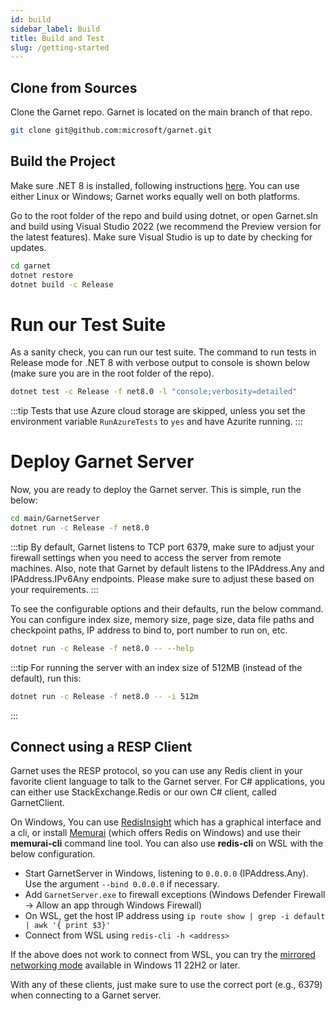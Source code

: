 ```yaml
---
id: build
sidebar_label: Build
title: Build and Test
slug: /getting-started
---
```


## Clone from Sources

Clone the Garnet repo. Garnet is located on the main branch of that repo.

```bash
git clone git@github.com:microsoft/garnet.git
```

## Build the Project

Make sure .NET 8 is installed, following instructions [here](https://dotnet.microsoft.com/en-us/download). You can use either Linux or Windows; Garnet works equally well on both platforms.

Go to the root folder of the repo and build using dotnet, or open Garnet.sln and build using Visual Studio 2022 (we recommend the Preview version for the latest features). Make sure Visual Studio is up to date by checking for updates.

```bash
cd garnet
dotnet restore
dotnet build -c Release
```

# Run our Test Suite

As a sanity check, you can run our test suite. The command to run tests in Release mode for .NET 8 with verbose output to console is shown below (make sure you are in the root folder of the repo).

```bash
dotnet test -c Release -f net8.0 -l "console;verbosity=detailed"
```

:::tip
Tests that use Azure cloud storage are skipped, unless you set the environment variable `RunAzureTests` to `yes` and have Azurite running.
:::

# Deploy Garnet Server

Now, you are ready to deploy the Garnet server. This is simple, run the below:

```bash
cd main/GarnetServer
dotnet run -c Release -f net8.0
```

:::tip
By default, Garnet listens to TCP port 6379, make sure to adjust your firewall settings when you need to access the server from remote machines.
Also, note that Garnet by default listens to the IPAddress.Any and IPAddress.IPv6Any endpoints.
Please make sure to adjust these based on your requirements.
:::

To see the configurable options and their defaults, run the below command. You can configure index size, memory size, page size, data file paths and checkpoint paths, IP address to bind to, port number to run on, etc.

```bash
dotnet run -c Release -f net8.0 -- --help
```

:::tip
For running the server with an index size of 512MB (instead of the default), run this:
```bash
dotnet run -c Release -f net8.0 -- -i 512m
```
:::

## Connect using a RESP Client

Garnet uses the RESP protocol, so you can use any Redis client in your favorite client language to talk to the Garnet server. For C# applications, you can either use StackExchange.Redis or our own C# client, called GarnetClient.

On Windows, You can use <a href="https://github.com/RedisInsight/RedisInsight" target="_blank">RedisInsight</a> which has a graphical interface and a cli, or install <a href="https://www.memurai.com/" target="_blank">Memurai</a> 
(which offers Redis on Windows) and use their **memurai-cli** command line tool. You can also use **redis-cli** on WSL with the below configuration.

- Start GarnetServer in Windows, listening to `0.0.0.0` (IPAddress.Any). Use the argument `--bind 0.0.0.0` if necessary.
- Add `GarnetServer.exe` to firewall exceptions (Windows Defender Firewall -> Allow an app through Windows Firewall)
- On WSL, get the host IP address using `ip route show | grep -i default | awk '{ print $3}'`
- Connect from WSL using `redis-cli -h <address>`

If the above does not work to connect from WSL, you can try the [mirrored networking mode](https://learn.microsoft.com/en-us/windows/wsl/networking#mirrored-mode-networking) available in Windows 11 22H2 or later.

With any of these clients, just make sure to use the correct port (e.g., 6379) when connecting to a Garnet server.
